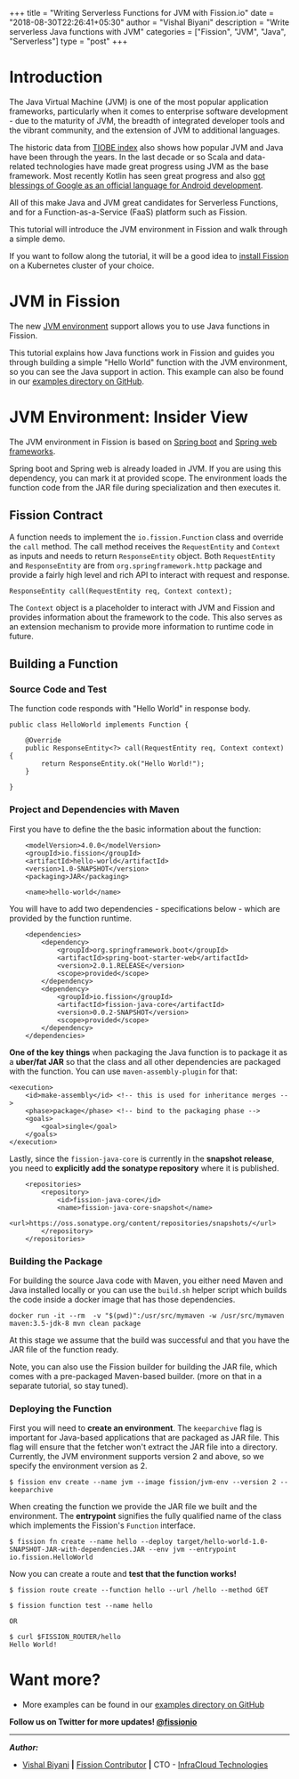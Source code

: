 +++
title = "Writing Serverless Functions for JVM with Fission.io"
date = "2018-08-30T22:26:41+05:30"
author = "Vishal Biyani"
description = "Write serverless Java functions with JVM"
categories = ["Fission", "JVM", "Java", "Serverless"]
type = "post"
+++

# Introduction

The Java Virtual Machine (JVM) is one of the most popular application frameworks, particularly when it comes to enterprise software development - due to the  maturity of JVM, the breadth of integrated developer tools  and the vibrant community, and the extension of JVM to additional  languages. 

The historic data from [TIOBE index](https://www.tiobe.com/tiobe-index/) also shows how popular JVM and Java have been through the  years. In the last decade or so Scala and data-related technologies have made great progress using JVM as the base framework. Most recently Kotlin has seen great progress and also [got blessings of Google as an official language for Android development](https://developer.android.com/kotlin/). 

All of this make Java and JVM great candidates for Serverless Functions, and for a Function-as-a-Service (FaaS) platform such as Fission. 

This tutorial will introduce the JVM environment in Fission and walk through a simple demo.

If you want to follow along the tutorial, it will be a good idea to [install Fission](https://docs.fission.io/0.9.2/installation/installation/) on a Kubernetes cluster of your choice.

# JVM in Fission

The new [JVM environment](https://github.com/fission/fission/tree/master/environments/jvm) support allows you to use Java functions in Fission. 

This tutorial explains how Java functions work in Fission and guides you through building a simple "Hello World" function with the JVM environment, so you can see the Java support in action. This example can also be found in our [examples directory on GitHub](https://github.com/fission/fission/tree/master/examples/jvm/java).

# JVM Environment: Insider View

The JVM environment in Fission is based on [Spring boot](https://spring.io/projects/spring-boot) and [Spring web frameworks](https://docs.spring.io/spring/docs/current/spring-framework-reference/web.html). 

Spring boot and Spring web is already loaded in JVM. If you are using this dependency, you can mark it at provided scope. The environment loads the function code from the JAR file during specialization and then executes it.

## Fission Contract

A function needs to implement the `io.fission.Function` class and override the `call` method. The call method receives the `RequestEntity` and `Context` as inputs and needs to return `ResponseEntity` object. Both `RequestEntity` and `ResponseEntity` are from `org.springframework.http` package and provide a fairly high level and rich API to interact with request and response.

```
ResponseEntity call(RequestEntity req, Context context);
```

The `Context` object is a placeholder to interact with JVM and Fission and provides information about the framework to the code. This also serves as an extension mechanism to provide more information to runtime code in future.

## Building a Function

### Source Code and Test

The function code responds with "Hello World" in response body.

```
public class HelloWorld implements Function {

	@Override
	public ResponseEntity<?> call(RequestEntity req, Context context) {
		return ResponseEntity.ok("Hello World!");
	}

}
```

### Project and Dependencies with Maven

First you have to define the the basic information about the function:

```
	<modelVersion>4.0.0</modelVersion>
	<groupId>io.fission</groupId>
	<artifactId>hello-world</artifactId>
	<version>1.0-SNAPSHOT</version>
	<packaging>JAR</packaging>

	<name>hello-world</name>
```
You will have to add two dependencies - specifications below - which are provided by the function runtime. 

```
	<dependencies>
		<dependency>
			<groupId>org.springframework.boot</groupId>
			<artifactId>spring-boot-starter-web</artifactId>
			<version>2.0.1.RELEASE</version>
			<scope>provided</scope>
		</dependency>
		<dependency>
			<groupId>io.fission</groupId>
			<artifactId>fission-java-core</artifactId>
			<version>0.0.2-SNAPSHOT</version>
			<scope>provided</scope>
		</dependency>
	</dependencies>
```

**One of the key things** when packaging the Java function is to package it as a **uber/fat JAR** so that the class and all other dependencies are packaged with the function. You can use `maven-assembly-plugin` for that:

```
<execution>
	<id>make-assembly</id> <!-- this is used for inheritance merges -->
	<phase>package</phase> <!-- bind to the packaging phase -->
	<goals>
		<goal>single</goal>
	</goals>
</execution>
```

Lastly, since the `fission-java-core` is currently in the **snapshot release**, you need to **explicitly add the sonatype repository** where it is published. 

```
	<repositories>
		<repository>
			<id>fission-java-core</id>
			<name>fission-java-core-snapshot</name>
			<url>https://oss.sonatype.org/content/repositories/snapshots/</url>
		</repository>
	</repositories>
```

### Building the Package

For building the source Java code with Maven, you either need Maven and Java installed locally or you can use the `build.sh` helper script which builds the code inside a docker image that has those dependencies.

```
docker run -it --rm  -v "$(pwd)":/usr/src/mymaven -w /usr/src/mymaven maven:3.5-jdk-8 mvn clean package
```

At this stage we assume that the build was successful and that you have the JAR file of the function ready.

Note, you can also use the Fission builder for building the JAR file, which comes with a pre-packaged Maven-based builder. (more on that  in a separate tutorial, so stay tuned).

### Deploying the Function

First you will need to **create an environment**. The `keeparchive` flag is important for Java-based applications that are packaged as JAR file. This flag will ensure that the fetcher won't extract the JAR file into a directory. Currently, the JVM environment supports version 2 and above, so we specify the environment version as 2.

```
$ fission env create --name jvm --image fission/jvm-env --version 2 --keeparchive
```

When creating the function we provide the JAR file we built and the environment. The **entrypoint** signifies the fully qualified name of the class which implements the Fission's `Function` interface. 

```
$ fission fn create --name hello --deploy target/hello-world-1.0-SNAPSHOT-JAR-with-dependencies.JAR --env jvm --entrypoint io.fission.HelloWorld
```
Now you can create a route and **test that the function works!**

```
$ fission route create --function hello --url /hello --method GET

$ fission function test --name hello 

OR

$ curl $FISSION_ROUTER/hello
Hello World!
```

# Want more?

- More examples can be found in our [examples directory on GitHub](https://github.com/fission/fission/tree/master/examples/jvm/)


**Follow us on Twitter for more updates! [@fissionio](https://www.twitter.com/fissionio)**

--- 


**_Author:_**

* [Vishal Biyani](https://twitter.com/vishal_biyani)  **|**  [Fission Contributor](https://github.com/vishal-biyani)  **|**  CTO - [InfraCloud Technologies](http://infracloud.io/)